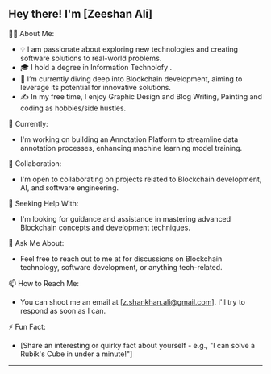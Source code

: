 
## Hey there! I'm [Zeeshan Ali]

👨‍💻 About Me:
- 💡 I am passionate about exploring new technologies and creating software solutions to real-world problems.
- 🎓 I hold a degree in Information Technolofy .
- 🌱 I’m currently diving deep into Blockchain development, aiming to leverage its potential for innovative solutions.
- ✍️ In my free time, I enjoy Graphic Design and Blog Writing, Painting and coding as hobbies/side hustles.

🔭 Currently:
- I'm working on building an Annotation Platform to streamline data annotation processes, enhancing machine learning model training.

👯 Collaboration:
- I'm open to collaborating on projects related to Blockchain development, AI, and software engineering.

🤔 Seeking Help With:
- I'm looking for guidance and assistance in mastering advanced Blockchain concepts and development techniques.

💬 Ask Me About:
- Feel free to reach out to me at  for discussions on Blockchain technology, software development, or anything tech-related.

📫 How to Reach Me:
- You can shoot me an email at [z.shankhan.ali@gmail.com]. I'll try to respond as soon as I can.


⚡ Fun Fact:
- [Share an interesting or quirky fact about yourself - e.g., "I can solve a Rubik's Cube in under a minute!"]

---


